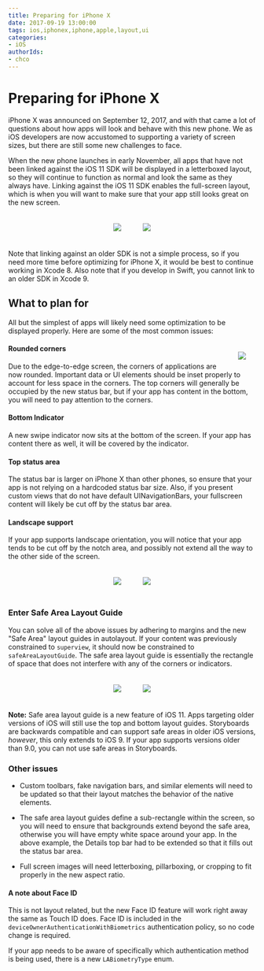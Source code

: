 ```yaml
---
title: Preparing for iPhone X 
date: 2017-09-19 13:00:00
tags: ios,iphonex,iphone,apple,layout,ui
categories:
- iOS
authorIds:
- chco
---
```



# Preparing for iPhone X

iPhone X was announced on September 12, 2017, and with that came a lot of questions about how apps will look and behave with this new phone. We as iOS developers are now accustomed to supporting a variety of screen sizes, but there are still some new challenges to face. 

When the new phone launches in early November, all apps that have not been linked against the iOS 11 SDK will be displayed in a letterboxed layout, so they will continue to function as normal and look the same as they always have. Linking against the iOS 11 SDK enables the full-screen layout, which is when you will want to make sure that your app still looks great on the new screen. 

<p align=center>
<img src=https://cdn-laravel.vapor.cloud/image/nstack/translate_values/letterboxPortrait_7xOrDIE9HO.png?width=200 style=";margin:20px;">
<img src=https://cdn-laravel.vapor.cloud/image/nstack/translate_values/letterboxLandscape_GDBO2iIboy.png?height=200 style=";margin:20px;"></p>

Note that linking against an older SDK is not a simple process, so if you need more time before optimizing for iPhone X, it would be best to continue working in Xcode 8. Also note that if you develop in Swift, you cannot link to an older SDK in Xcode 9. 



## What to plan for

All but the simplest of apps will likely need some optimization to be displayed properly. Here are some of the most common issues:

<p align=center>
<img align=right src=https://cdn-laravel.vapor.cloud/image/nstack/translate_values/fullPortrait_feEUZoUYRr.png?width=150 style="margin:20px;float:right"></p>

#### Rounded corners
Due to the edge-to-edge screen, the corners of applications are now rounded. Important data or UI elements should be inset properly to account for less space in the corners. The top corners will generally be occupied by the new status bar, but if your app has content in the bottom, you will need to pay attention to the corners. 

#### Bottom Indicator
A new swipe indicator now sits at the bottom of the screen. If your app has content there as well, it will be covered by the indicator. 

#### Top status area
The status bar is larger on iPhone X than other phones, so ensure that your app is not relying on a hardcoded status bar size. Also, if you present custom views that do not have default UINavigationBars, your fullscreen content will likely be cut off by the status bar area. 

#### Landscape support
If your app supports landscape orientation, you will notice that your app tends to be cut off by the notch area, and possibly not extend all the way to the other side of the screen. 

<p align=center>
<img src=https://cdn-laravel.vapor.cloud/image/nstack/translate_values/fullscreenPortrait_C5LfF0zicC.png?width=200 style="margin:20px;">
<img src=https://cdn-laravel.vapor.cloud/image/nstack/translate_values/fullscreenLandscape_HGYRbZ5q81.png?height=200 style="margin:20px;"></p>

### Enter Safe Area Layout Guide
You can solve all of the above issues by adhering to margins and the new "Safe Area" layout guides in autolayout. If your content was previously constrained to `superview`, it should now be constrained to `safeAreaLayoutGuide`. The safe area layout guide is essentially the rectangle of space that does not interfere with any of the corners or indicators. 

<p align=center>
<img src=https://cdn-laravel.vapor.cloud/image/nstack/translate_values/fixedMain_zoBzp8sQl9.png?width=200 style="margin:20px;">
<img src=https://cdn-laravel.vapor.cloud/image/nstack/translate_values/fixedDetail_r47iRUBbKM.png?width=200 style="margin:20px;"></p>

**Note:** Safe area layout guide is a new feature of iOS 11. Apps targeting older versions of iOS will still use the top and bottom layout guides. Storyboards are backwards compatible and can support safe areas in older iOS versions, *however*, this only extends to iOS 9. If your app supports versions older than 9.0, you can not use safe areas in Storyboards. 


### Other issues

- Custom toolbars, fake navigation bars, and similar elements will need to be updated so that their layout matches the behavior of the native elements. 

- The safe area layout guides define a sub-rectangle within the screen, so you will need to ensure that backgrounds extend beyond the safe area, otherwise you will have empty white space around your app. In the above example, the Details top bar had to be extended so that it fills out the status bar area.

- Full screen images will need letterboxing, pillarboxing, or cropping to fit properly in the new aspect ratio. 

#### A note about Face ID
This is not layout related, but the new Face ID feature will work right away the same as Touch ID does. Face ID is included in the `deviceOwnerAuthenticationWithBiometrics` authentication policy, so no code change is required. 

If your app needs to be aware of specifically which authentication method is being used, there is a new `LABiometryType` enum. 